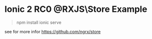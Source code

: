 # Ionic 2 RC0 @RXJS\Store Example

>npm install
>ionic serve

see for more infor
https://github.com/ngrx/store
